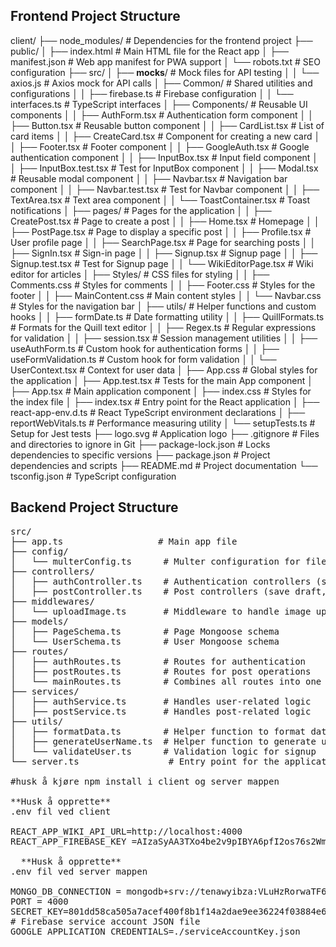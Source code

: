 ## Frontend Project Structure
client/
├── node_modules/                  # Dependencies for the frontend project
├── public/
│   ├── index.html                 # Main HTML file for the React app
│   ├── manifest.json              # Web app manifest for PWA support
│   └── robots.txt                 # SEO configuration
├── src/
│   ├── __mocks__/                 # Mock files for API testing
│   │   └── axios.js               # Axios mock for API calls
│   ├── Common/                    # Shared utilities and configurations
│   │   ├── firebase.ts            # Firebase configuration
│   │   └── interfaces.ts          # TypeScript interfaces
│   ├── Components/                # Reusable UI components
│   │   ├── AuthForm.tsx           # Authentication form component
│   │   ├── Button.tsx             # Reusable button component
│   │   ├── CardList.tsx           # List of card items
│   │   ├── CreateCard.tsx         # Component for creating a new card
│   │   ├── Footer.tsx             # Footer component
│   │   ├── GoogleAuth.tsx         # Google authentication component
│   │   ├── InputBox.tsx           # Input field component
│   │   ├── InputBox.test.tsx      # Test for InputBox component
│   │   ├── Modal.tsx              # Reusable modal component
│   │   ├── Navbar.tsx             # Navigation bar component
│   │   ├── Navbar.test.tsx        # Test for Navbar component
│   │   ├── TextArea.tsx           # Text area component
│   │   └── ToastContainer.tsx     # Toast notifications
│   ├── pages/                     # Pages for the application
│   │   ├── CreatePost.tsx         # Page to create a post
│   │   ├── Home.tsx               # Homepage
│   │   ├── PostPage.tsx           # Page to display a specific post
│   │   ├── Profile.tsx            # User profile page
│   │   ├── SearchPage.tsx         # Page for searching posts
│   │   ├── SignIn.tsx             # Sign-in page
│   │   ├── Signup.tsx             # Signup page
│   │   ├── Signup.test.tsx        # Test for Signup page
│   │   └── WikiEditorPage.tsx     # Wiki editor for articles
│   ├── Styles/                    # CSS files for styling
│   │   ├── Comments.css           # Styles for comments
│   │   ├── Footer.css             # Styles for the footer
│   │   ├── MainContent.css        # Main content styles
│   │   └── Navbar.css             # Styles for the navigation bar
│   ├── utils/                     # Helper functions and custom hooks
│   │   ├── formDate.ts            # Date formatting utility
│   │   ├── QuillFormats.ts        # Formats for the Quill text editor
│   │   ├── Regex.ts               # Regular expressions for validation
│   │   ├── session.tsx            # Session management utilities
│   │   ├── useAuthForm.ts         # Custom hook for authentication forms
│   │   ├── useFormValidation.ts   # Custom hook for form validation
│   │   └── UserContext.tsx        # Context for user data
│   ├── App.css                    # Global styles for the application
│   ├── App.test.tsx               # Tests for the main App component
│   ├── App.tsx                    # Main application component
│   ├── index.css                  # Styles for the index file
│   ├── index.tsx                  # Entry point for the React application
│   ├── react-app-env.d.ts         # React TypeScript environment declarations
│   ├── reportWebVitals.ts         # Performance measuring utility
│   └── setupTests.ts              # Setup for Jest tests
├── logo.svg                       # Application logo
├── .gitignore                     # Files and directories to ignore in Git
├── package-lock.json              # Locks dependencies to specific versions
├── package.json                   # Project dependencies and scripts
├── README.md                      # Project documentation
└── tsconfig.json                  # TypeScript configuration



## Backend Project Structure

<pre>
src/
├── app.ts                  # Main app file 
├── config/
│   └── multerConfig.ts      # Multer configuration for file upload
├── controllers/
│   ├── authController.ts    # Authentication controllers (signup, login, Google auth)
│   ├── postController.ts    # Post controllers (save draft, publish, edit post)
├── middlewares/
│   └── uploadImage.ts       # Middleware to handle image upload
├── models/
│   ├── PageSchema.ts        # Page Mongoose schema
│   └── UserSchema.ts        # User Mongoose schema
├── routes/
│   ├── authRoutes.ts        # Routes for authentication
│   ├── postRoutes.ts        # Routes for post operations
│   └── mainRoutes.ts        # Combines all routes into one
├── services/
│   ├── authService.ts       # Handles user-related logic
│   ├── postService.ts       # Handles post-related logic
├── utils/
│   ├── formatData.ts        # Helper function to format data
│   ├── generateUserName.ts  # Helper function to generate usernames
│   └── validateUser.ts      # Validation logic for signup
└── server.ts                 # Entry point for the application

#husk å kjøre npm install i client og server mappen

**Husk å opprette**
.env fil ved client

REACT_APP_WIKI_API_URL=http://localhost:4000
REACT_APP_FIREBASE_KEY =AIzaSyAA3TXo4be2v9pIBYA6pfI2os76s2Wm-KU

  **Husk å opprette**
.env fil ved server mappen

MONGO_DB_CONNECTION = mongodb+srv://tenawyibza:VLuHzRorwaTF6MOa@cluster0.hivqa.mongodb.net/?retryWrites=true&w=majority&appName=Cluster0 
PORT = 4000
SECRET_KEY=801dd58ca505a7acef400f8b1f14a2dae9ee36224f03884e68bb623784d3d66125f4dd5a452a270a1869f68cec33dd01f795b1e87fdf950c2bdf3218c47669c6
# Firebase service account JSON file
GOOGLE_APPLICATION_CREDENTIALS=./serviceAccountKey.json   
</pre>

